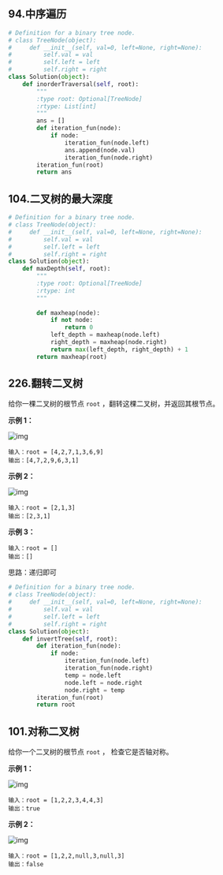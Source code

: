 ## 94.中序遍历



```python
# Definition for a binary tree node.
# class TreeNode(object):
#     def __init__(self, val=0, left=None, right=None):
#         self.val = val
#         self.left = left
#         self.right = right
class Solution(object):
    def inorderTraversal(self, root):
        """
        :type root: Optional[TreeNode]
        :rtype: List[int]
        """
        ans = []
        def iteration_fun(node):
            if node:
                iteration_fun(node.left)
                ans.append(node.val)
                iteration_fun(node.right)
        iteration_fun(root)
        return ans
```



## 104.二叉树的最大深度



```python
# Definition for a binary tree node.
# class TreeNode(object):
#     def __init__(self, val=0, left=None, right=None):
#         self.val = val
#         self.left = left
#         self.right = right
class Solution(object):
    def maxDepth(self, root):
        """
        :type root: Optional[TreeNode]
        :rtype: int
        """
        
        def maxheap(node):
            if not node:
                return 0
            left_depth = maxheap(node.left)
            right_depth = maxheap(node.right)
            return max(left_depth, right_depth) + 1
        return maxheap(root)
```



## 226.翻转二叉树

给你一棵二叉树的根节点 `root` ，翻转这棵二叉树，并返回其根节点。

 

**示例 1：**

![img](https://assets.leetcode.com/uploads/2021/03/14/invert1-tree.jpg)

```
输入：root = [4,2,7,1,3,6,9]
输出：[4,7,2,9,6,3,1]
```

**示例 2：**

![img](https://assets.leetcode.com/uploads/2021/03/14/invert2-tree.jpg)

```
输入：root = [2,1,3]
输出：[2,3,1]
```

**示例 3：**

```
输入：root = []
输出：[]
```



思路：递归即可

```python
# Definition for a binary tree node.
# class TreeNode(object):
#     def __init__(self, val=0, left=None, right=None):
#         self.val = val
#         self.left = left
#         self.right = right
class Solution(object):
    def invertTree(self, root):
        def iteration_fun(node):
            if node:
                iteration_fun(node.left)
                iteration_fun(node.right)
                temp = node.left
                node.left = node.right
                node.right = temp
        iteration_fun(root)
        return root
```



## 101.对称二叉树

给你一个二叉树的根节点 `root` ， 检查它是否轴对称。

 

**示例 1：**

![img](https://pic.leetcode.cn/1698026966-JDYPDU-image.png)

```
输入：root = [1,2,2,3,4,4,3]
输出：true
```

**示例 2：**

![img](https://pic.leetcode.cn/1698027008-nPFLbM-image.png)

```
输入：root = [1,2,2,null,3,null,3]
输出：false
```